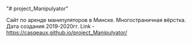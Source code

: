 "# project_Manipulyator" 

Сайт по аренде манипуляторов в Минске. Многостраничная вёрстка. Дата создания 2019-2020гг.
Link - https://casqeaux.github.io/project_Manipulyator/
